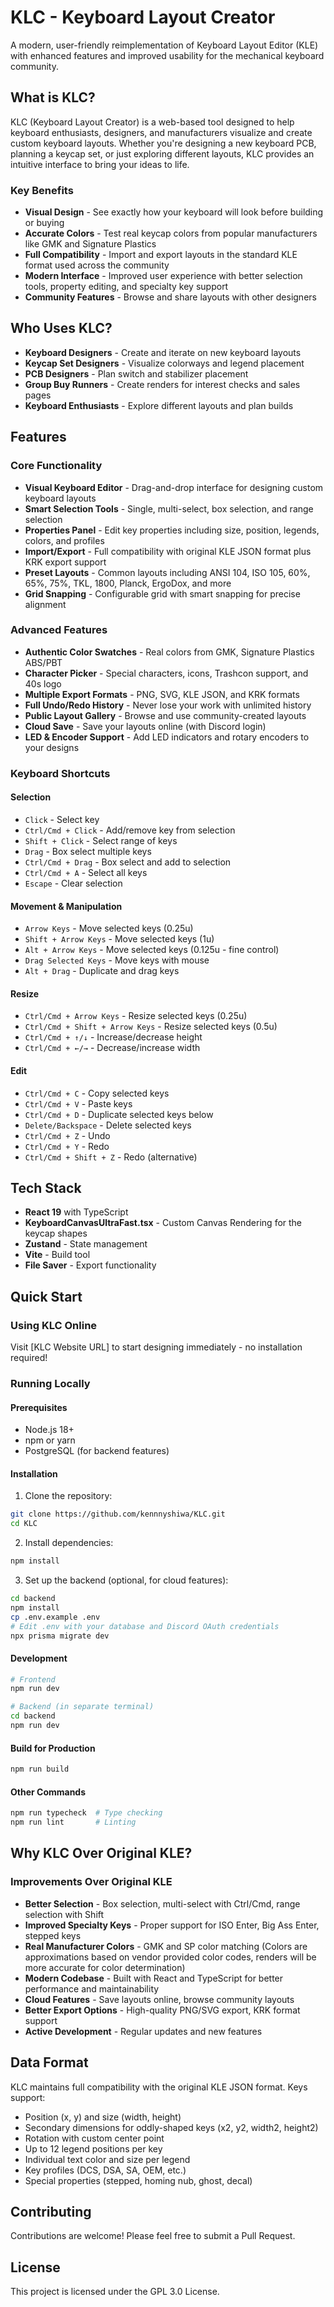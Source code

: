 # KLC - Keyboard Layout Creator

A modern, user-friendly reimplementation of Keyboard Layout Editor (KLE) with enhanced features and improved usability for the mechanical keyboard community.

## What is KLC?

KLC (Keyboard Layout Creator) is a web-based tool designed to help keyboard enthusiasts, designers, and manufacturers visualize and create custom keyboard layouts. Whether you're designing a new keyboard PCB, planning a keycap set, or just exploring different layouts, KLC provides an intuitive interface to bring your ideas to life.

### Key Benefits
- **Visual Design** - See exactly how your keyboard will look before building or buying
- **Accurate Colors** - Test real keycap colors from popular manufacturers like GMK and Signature Plastics
- **Full Compatibility** - Import and export layouts in the standard KLE format used across the community
- **Modern Interface** - Improved user experience with better selection tools, property editing, and specialty key support
- **Community Features** - Browse and share layouts with other designers

## Who Uses KLC?

- **Keyboard Designers** - Create and iterate on new keyboard layouts
- **Keycap Set Designers** - Visualize colorways and legend placement
- **PCB Designers** - Plan switch and stabilizer placement
- **Group Buy Runners** - Create renders for interest checks and sales pages
- **Keyboard Enthusiasts** - Explore different layouts and plan builds

## Features

### Core Functionality
- **Visual Keyboard Editor** - Drag-and-drop interface for designing custom keyboard layouts
- **Smart Selection Tools** - Single, multi-select, box selection, and range selection
- **Properties Panel** - Edit key properties including size, position, legends, colors, and profiles
- **Import/Export** - Full compatibility with original KLE JSON format plus KRK export support
- **Preset Layouts** - Common layouts including ANSI 104, ISO 105, 60%, 65%, 75%, TKL, 1800, Planck, ErgoDox, and more
- **Grid Snapping** - Configurable grid with smart snapping for precise alignment

### Advanced Features
- **Authentic Color Swatches** - Real colors from GMK, Signature Plastics ABS/PBT
- **Character Picker** - Special characters, icons, Trashcon support, and 40s logo
- **Multiple Export Formats** - PNG, SVG, KLE JSON, and KRK formats
- **Full Undo/Redo History** - Never lose your work with unlimited history
- **Public Layout Gallery** - Browse and use community-created layouts
- **Cloud Save** - Save your layouts online (with Discord login)
- **LED & Encoder Support** - Add LED indicators and rotary encoders to your designs

### Keyboard Shortcuts

#### Selection
- `Click` - Select key
- `Ctrl/Cmd + Click` - Add/remove key from selection
- `Shift + Click` - Select range of keys
- `Drag` - Box select multiple keys
- `Ctrl/Cmd + Drag` - Box select and add to selection
- `Ctrl/Cmd + A` - Select all keys
- `Escape` - Clear selection

#### Movement & Manipulation
- `Arrow Keys` - Move selected keys (0.25u)
- `Shift + Arrow Keys` - Move selected keys (1u)
- `Alt + Arrow Keys` - Move selected keys (0.125u - fine control)
- `Drag Selected Keys` - Move keys with mouse
- `Alt + Drag` - Duplicate and drag keys

#### Resize
- `Ctrl/Cmd + Arrow Keys` - Resize selected keys (0.25u)
- `Ctrl/Cmd + Shift + Arrow Keys` - Resize selected keys (0.5u)
- `Ctrl/Cmd + ↑/↓` - Increase/decrease height
- `Ctrl/Cmd + ←/→` - Decrease/increase width

#### Edit
- `Ctrl/Cmd + C` - Copy selected keys
- `Ctrl/Cmd + V` - Paste keys
- `Ctrl/Cmd + D` - Duplicate selected keys below
- `Delete/Backspace` - Delete selected keys
- `Ctrl/Cmd + Z` - Undo
- `Ctrl/Cmd + Y` - Redo
- `Ctrl/Cmd + Shift + Z` - Redo (alternative)

## Tech Stack

- **React 19** with TypeScript
- **KeyboardCanvasUltraFast.tsx** - Custom Canvas Rendering for the keycap shapes
- **Zustand** - State management
- **Vite** - Build tool
- **File Saver** - Export functionality

## Quick Start

### Using KLC Online
Visit [KLC Website URL] to start designing immediately - no installation required!

### Running Locally

#### Prerequisites
- Node.js 18+ 
- npm or yarn
- PostgreSQL (for backend features)

#### Installation
1. Clone the repository:
```bash
git clone https://github.com/kennnyshiwa/KLC.git
cd KLC
```

2. Install dependencies:
```bash
npm install
```

3. Set up the backend (optional, for cloud features):
```bash
cd backend
npm install
cp .env.example .env
# Edit .env with your database and Discord OAuth credentials
npx prisma migrate dev
```

#### Development
```bash
# Frontend
npm run dev

# Backend (in separate terminal)
cd backend
npm run dev
```

#### Build for Production
```bash
npm run build
```

#### Other Commands
```bash
npm run typecheck  # Type checking
npm run lint       # Linting
```

## Why KLC Over Original KLE?

### Improvements Over Original KLE
- **Better Selection** - Box selection, multi-select with Ctrl/Cmd, range selection with Shift
- **Improved Specialty Keys** - Proper support for ISO Enter, Big Ass Enter, stepped keys
- **Real Manufacturer Colors** - GMK and SP color matching (Colors are approximations based on vendor provided color codes, renders will be more accurate for color determination)
- **Modern Codebase** - Built with React and TypeScript for better performance and maintainability
- **Cloud Features** - Save layouts online, browse community layouts
- **Better Export Options** - High-quality PNG/SVG export, KRK format support
- **Active Development** - Regular updates and new features

## Data Format

KLC maintains full compatibility with the original KLE JSON format. Keys support:

- Position (x, y) and size (width, height)
- Secondary dimensions for oddly-shaped keys (x2, y2, width2, height2)
- Rotation with custom center point
- Up to 12 legend positions per key
- Individual text color and size per legend
- Key profiles (DCS, DSA, SA, OEM, etc.)
- Special properties (stepped, homing nub, ghost, decal)

## Contributing

Contributions are welcome! Please feel free to submit a Pull Request.

## License

This project is licensed under the GPL 3.0 License.
